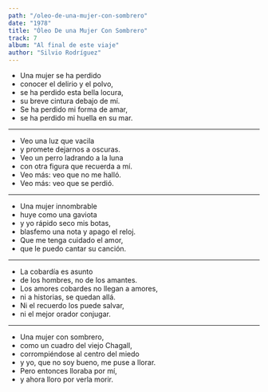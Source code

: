 ```yaml
---
path: "/oleo-de-una-mujer-con-sombrero"
date: "1978"
title: "Óleo De una Mujer Con Sombrero"
track: 7
album: "Al final de este viaje"
author: "Silvio Rodríguez"
---
```


- Una mujer se ha perdido
- conocer el delirio y el polvo,
- se ha perdido esta bella locura,
- su breve cintura debajo de mí.
- Se ha perdido mi forma de amar,
- se ha perdido mi huella en su mar.

---

- Veo una luz que vacila
- y promete dejarnos a oscuras.
- Veo un perro ladrando a la luna
- con otra figura que recuerda a mí.
- Veo más: veo que no me halló.
- Veo más: veo que se perdió.

---

- Una mujer innombrable
- huye como una gaviota
- y yo rápido seco mis botas,
- blasfemo una nota y apago el reloj.
- Que me tenga cuidado el amor,
- que le puedo cantar su canción.

---

- La cobardía es asunto
- de los hombres, no de los amantes.
- Los amores cobardes no llegan a amores,
- ni a historias, se quedan allá.
- Ni el recuerdo los puede salvar,
- ni el mejor orador conjugar.

---

- Una mujer con sombrero,
- como un cuadro del viejo Chagall,
- corrompiéndose al centro del miedo
- y yo, que no soy bueno, me puse a llorar.
- Pero entonces lloraba por mí,
- y ahora lloro por verla morir.
